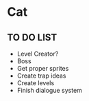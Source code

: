# Cat
## TO DO LIST
* Level Creator?
* Boss
* Get proper sprites
* Create trap ideas
* Create levels
* Finish dialogue system
